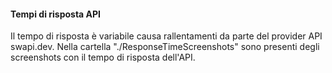 #### Tempi di risposta API
Il tempo di risposta è variabile causa rallentamenti da parte del provider API swapi.dev.
Nella cartella "./ResponseTimeScreenshots" sono presenti degli screenshots con il tempo di risposta dell'API.
